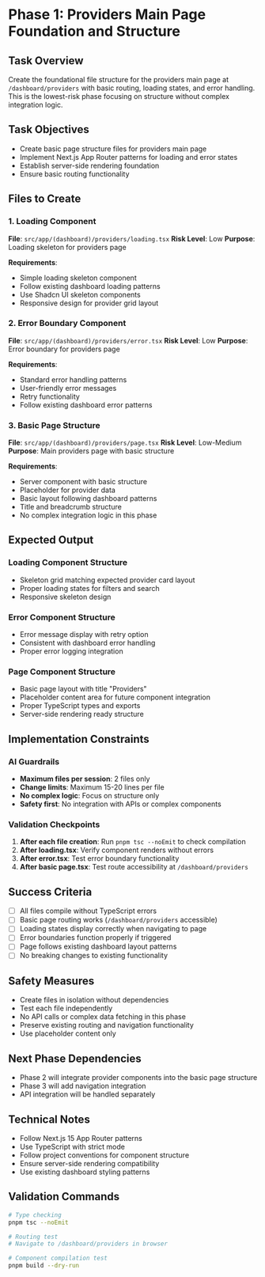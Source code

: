 # Phase 1: Providers Main Page Foundation and Structure

## Task Overview
Create the foundational file structure for the providers main page at `/dashboard/providers` with basic routing, loading states, and error handling. This is the lowest-risk phase focusing on structure without complex integration logic.

## Task Objectives
- Create basic page structure files for providers main page
- Implement Next.js App Router patterns for loading and error states
- Establish server-side rendering foundation
- Ensure basic routing functionality

## Files to Create

### 1. Loading Component
**File**: `src/app/(dashboard)/providers/loading.tsx`
**Risk Level**: Low
**Purpose**: Loading skeleton for providers page

**Requirements**:
- Simple loading skeleton component
- Follow existing dashboard loading patterns
- Use Shadcn UI skeleton components
- Responsive design for provider grid layout

### 2. Error Boundary Component  
**File**: `src/app/(dashboard)/providers/error.tsx`
**Risk Level**: Low
**Purpose**: Error boundary for providers page

**Requirements**:
- Standard error handling patterns
- User-friendly error messages
- Retry functionality
- Follow existing dashboard error patterns

### 3. Basic Page Structure
**File**: `src/app/(dashboard)/providers/page.tsx`
**Risk Level**: Low-Medium
**Purpose**: Main providers page with basic structure

**Requirements**:
- Server component with basic structure
- Placeholder for provider data
- Basic layout following dashboard patterns
- Title and breadcrumb structure
- No complex integration logic in this phase

## Expected Output

### Loading Component Structure
- Skeleton grid matching expected provider card layout
- Proper loading states for filters and search
- Responsive skeleton design

### Error Component Structure
- Error message display with retry option
- Consistent with dashboard error handling
- Proper error logging integration

### Page Component Structure
- Basic page layout with title "Providers"
- Placeholder content area for future component integration
- Proper TypeScript types and exports
- Server-side rendering ready structure

## Implementation Constraints

### AI Guardrails
- **Maximum files per session**: 2 files only
- **Change limits**: Maximum 15-20 lines per file
- **No complex logic**: Focus on structure only
- **Safety first**: No integration with APIs or complex components

### Validation Checkpoints
1. **After each file creation**: Run `pnpm tsc --noEmit` to check compilation
2. **After loading.tsx**: Verify component renders without errors
3. **After error.tsx**: Test error boundary functionality
4. **After basic page.tsx**: Test route accessibility at `/dashboard/providers`

## Success Criteria
- [ ] All files compile without TypeScript errors
- [ ] Basic page routing works (`/dashboard/providers` accessible)
- [ ] Loading states display correctly when navigating to page
- [ ] Error boundaries function properly if triggered
- [ ] Page follows existing dashboard layout patterns
- [ ] No breaking changes to existing functionality

## Safety Measures
- Create files in isolation without dependencies
- Test each file independently
- No API calls or complex data fetching in this phase
- Preserve existing routing and navigation functionality
- Use placeholder content only

## Next Phase Dependencies
- Phase 2 will integrate provider components into the basic page structure
- Phase 3 will add navigation integration
- API integration will be handled separately

## Technical Notes
- Follow Next.js 15 App Router patterns
- Use TypeScript with strict mode
- Follow project conventions for component structure
- Ensure server-side rendering compatibility
- Use existing dashboard styling patterns

## Validation Commands
```bash
# Type checking
pnpm tsc --noEmit

# Routing test
# Navigate to /dashboard/providers in browser

# Component compilation test
pnpm build --dry-run
```